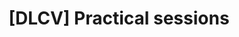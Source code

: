---
title: "[DLCV] Practical sessions"
menu:
  sidebar:
    name: Practical sessions
    identifier: dlcv-practical-sessions
    parent: dlcv
    weight: 30
---